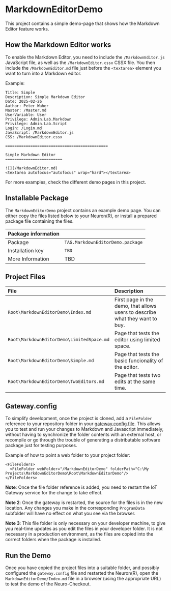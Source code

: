 MarkdownEditorDemo
=====================

This project contains a simple demo-page that shows how the Markdown Editor feature works.

How the Markdown Editor works
--------------------------------

To enable the Markdown Editor, you need to include the `/MarkdownEditor.js` JavaScript file,
as well as the `/MarkdownEditor.cssx` CSSX file. You then include the `/MarkdownEditor.md` file
just before the `<textarea>` element you want to turn into a Markdown editor.

Example:

	Title: Simple
	Description: Simple Markdown Editor
	Date: 2025-02-26
	Author: Peter Waher
	Master: /Master.md
	UserVariable: User
	Privilege: Admin.Lab.Markdown
	Privilege: Admin.Lab.Script
	Login: /Login.md
	JavaScript: /MarkdownEditor.js
	CSS: /MarkdownEditor.cssx

	=============================================

	Simple Markdown Editor
	=========================

	![](/MarkdownEditor.md)
	<textarea autofocus="autofocus" wrap="hard"></textarea>

For more examples, check the different demo pages in this project.


Installable Package
----------------------

The `MarkdownEditorDemo` project contains an example demo page. You can either copy the files 
listed below to your Neuron(R), or install a prepared package file containing the files.

| Package information                                                                                                              ||
|:-----------------|:---------------------------------------------------------------------------------------------------------------|
| Package          | `TAG.MarkdownEditorDemo.package`                                                                                |
| Installation key | `TBD` |
| More Information | TBD |


Project Files
----------------

| File                                      | Description                                                                  |
|:------------------------------------------|:-----------------------------------------------------------------------------|
| `Root\MarkdownEditorDemo\Index.md`        | First page in the demo, that allows users to describe what they want to buy. |
| `Root\MarkdownEditorDemo\LimitedSpace.md` | Page that tests the editor using limited space. |
| `Root\MarkdownEditorDemo\Simple.md`       | Page that tests the basic funcionality of the editor. |
| `Root\MarkdownEditorDemo\TwoEditors.md`   | Page that tests two edits at the same time. |

Gateway.config
-----------------

To simplify development, once the project is cloned, add a `FileFolder` reference
to your repository folder in your [gateway.config file](https://lab.tagroot.io/Documentation/IoTGateway/GatewayConfig.md). 
This allows you to test and run your changes to Markdown and Javascript immediately, 
without having to synchronize the folder contents with an external 
host, or recompile or go through the trouble of generating a distributable software 
package just for testing purposes.

Example of how to point a web folder to your project folder:

```
<FileFolders>
  <FileFolder webFolder="/MarkdownEditorDemo" folderPath="C:\My Projects\MarkdownEditorDemo\Root\MarkdownEditorDemo"/>
</FileFolders>
```

**Note**: Once the file folder reference is added, you need to restart the IoT Gateway service for the change to take effect.

**Note 2**:  Once the gateway is restarted, the source for the files is in the new location. Any changes you make in the corresponding
`ProgramData` subfolder will have no effect on what you see via the browser.

**Note 3**: This file folder is only necessary on your developer machine, to give you real-time updates as you edit the files in your
developer folder. It is not necessary in a production environment, as the files are copied into the correct folders when the package 
is installed.

Run the Demo
---------------

Once you have copied the project files into a suitable folder, and possibly configured the `gateway.config` file and restarted the Neuron(R),
open the `MarkdownEditorDemo/Index.md` file in a browser (using the appropriate URL) to test the demo of the Neuro-Checkout.
